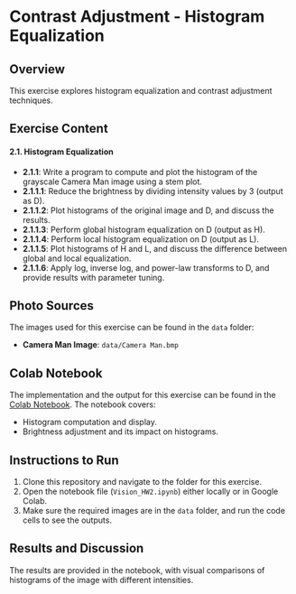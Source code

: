 # Contrast Adjustment - Histogram Equalization

## Overview
This exercise explores histogram equalization and contrast adjustment techniques.

## Exercise Content
#### 2.1. Histogram Equalization
- **2.1.1**: Write a program to compute and plot the histogram of the grayscale Camera Man image using a stem plot.
- **2.1.1.1**: Reduce the brightness by dividing intensity values by 3 (output as D).
- **2.1.1.2**: Plot histograms of the original image and D, and discuss the results.
- **2.1.1.3**: Perform global histogram equalization on D (output as H).
- **2.1.1.4**: Perform local histogram equalization on D (output as L).
- **2.1.1.5**: Plot histograms of H and L, and discuss the difference between global and local equalization.
- **2.1.1.6**: Apply log, inverse log, and power-law transforms to D, and provide results with parameter tuning.

## Photo Sources
The images used for this exercise can be found in the `data` folder:
- **Camera Man Image**: `data/Camera Man.bmp`

## Colab Notebook
The implementation and the output for this exercise can be found in the [Colab Notebook](https://colab.research.google.com/github/bitua79/computer-vision/blob/main/HW2/Vision_HW2.ipynb). 
The notebook covers:
- Histogram computation and display.
- Brightness adjustment and its impact on histograms.

## Instructions to Run
1. Clone this repository and navigate to the folder for this exercise.
2. Open the notebook file (`Vision_HW2.ipynb`) either locally or in Google Colab.
3. Make sure the required images are in the `data` folder, and run the code cells to see the outputs.

## Results and Discussion
The results are provided in the notebook, with visual comparisons of histograms of the image with different intensities.
